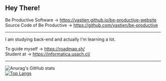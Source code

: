 ## Hey There!

  Be Productive Software → https://vastien.github.io/be-productive-website                           
  Source Code of Be Productive → https://github.com/vastien/be-productive
   

___________________________________________________________________________________________________________________________________________________________

I am studying back-end and actually I'm learning a lot. 

To guide myself → https://roadmap.sh/                                                                                                                                                                                                                                                                                                                     
Student at → https://informatica.usach.cl/       

___________________________________________________________________________________________________________________________________________________________

![Anurag's GitHub stats](https://github-readme-stats.vercel.app/api?username=vastien&show_icons=true&theme=tokyonight)                      
[![Top Langs](https://github-readme-stats.vercel.app/api/top-langs/?username=vastien&layout=compact)](https://github.com/vastien)

